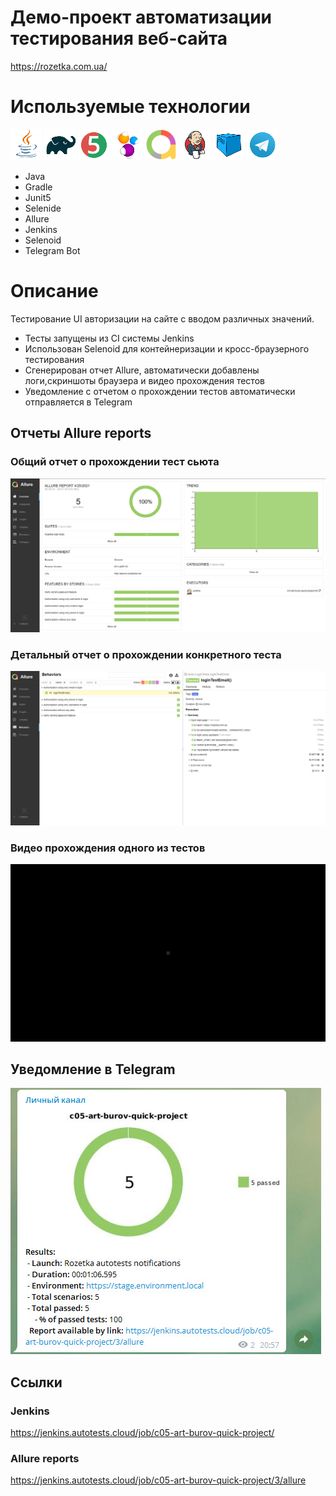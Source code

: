 # Демо-проект автоматизации тестирования веб-сайта
https://rozetka.com.ua/

# Используемые технологии
![Java](readme_files/Icons/Java.png)
![Gradle](readme_files/Icons/Gradle.png)
![JUnit5](readme_files/Icons/JUnit5.png)
![Selenide](readme_files/Icons/Selenide.png)
![Allure_Report](readme_files/Icons/Allure.png)
![Jenkins](readme_files/Icons/Jenkins.png)
![Selenoid](readme_files/Icons/Selenoid.png)
![Telegram](readme_files/Icons/Telegram.png)
- Java
- Gradle
- Junit5
- Selenide
- Allure
- Jenkins
- Selenoid
- Telegram Bot

# Описание
Тестирование UI авторизации на сайте с вводом различных значений.

- Тесты запущены из CI системы Jenkins
- Использован Selenoid для контейнеризации и кросс-браузерного тестирования
- Сгенерирован отчет Allure, автоматически добавлены логи,скриншоты браузера и видео прохождения тестов
- Уведомление с отчетом о прохождении тестов автоматически отправляется в Telegram

## Отчеты Allure reports
### Общий отчет о прохождении тест сьюта
![Allure reports overview](./readme_files/AllureReport.jpg)
### Детальный отчет о прохождении конкретного теста
![Allure reports test](./readme_files/AllureReportSomeTest.jpg)
### Видео прохождения одного из тестов
![Video](./readme_files/TestVideo.gif)
## Уведомление в Telegram
![telegram](./readme_files/TelegramBot.jpg)

## Ссылки
### Jenkins
https://jenkins.autotests.cloud/job/c05-art-burov-quick-project/
### Allure reports
https://jenkins.autotests.cloud/job/c05-art-burov-quick-project/3/allure

